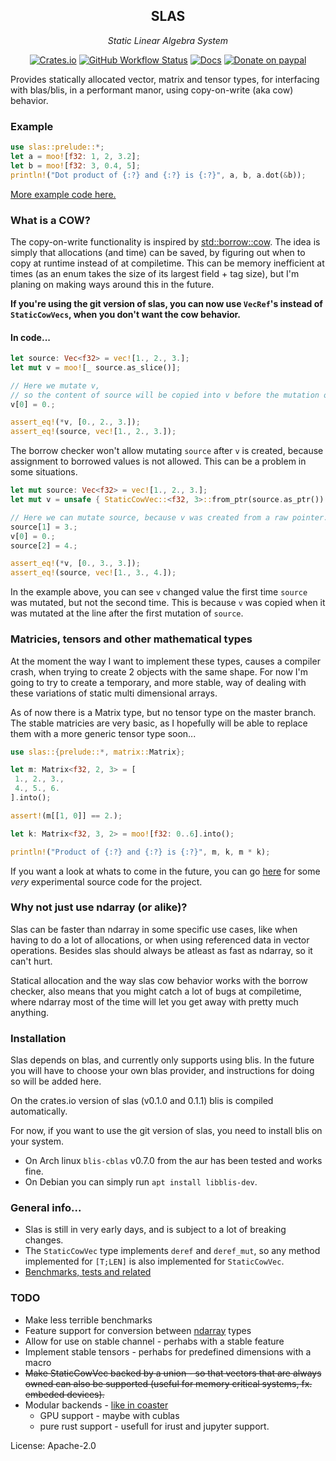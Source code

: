 <div align="center">

## SLAS
*Static Linear Algebra System*

[![Crates.io](https://img.shields.io/crates/v/slas?logo=rust&style=flat-square)](https://crates.io/crates/slas)
[![GitHub Workflow Status](https://img.shields.io/github/workflow/status/unic0rn9k/slas/Tests?label=tests&logo=github&style=flat-square)](https://github.com/unic0rn9k/slas/actions/workflows/rust.yml)
[![Docs](https://img.shields.io/docsrs/slas/latest?logo=rust&style=flat-square)](https://docs.rs/slas/latest/slas/)
[![Donate on paypal](https://img.shields.io/badge/paypal-donate-1?style=flat-square&logo=paypal&color=blue)](https://www.paypal.com/paypalme/unic0rn9k/5usd)

</div>

Provides statically allocated vector, matrix and tensor types, for interfacing with blas/blis, in a performant manor, using copy-on-write (aka cow) behavior.

### Example

```rust
use slas::prelude::*;
let a = moo![f32: 1, 2, 3.2];
let b = moo![f32: 3, 0.4, 5];
println!("Dot product of {:?} and {:?} is {:?}", a, b, a.dot(&b));
```
[More example code here.](https://github.com/unic0rn9k/slas/blob/master/tests/src/main.rs)

### What is a COW?
The copy-on-write functionality is inspired by [std::borrow::cow](https://doc.rust-lang.org/std/borrow/enum.Cow.html).
The idea is simply that allocations (and time) can be saved, by figuring out when to copy at runtime instead of at compiletime.
This can be memory inefficient at times (as an enum takes the size of its largest field + tag size), but I'm planing on making ways around this in the future.

**If you're using the git version of slas, you can now use `VecRef`'s instead of `StaticCowVecs`, when you don't want the cow behavior.**

#### In code...
```rust
let source: Vec<f32> = vec![1., 2., 3.];
let mut v = moo![_ source.as_slice()];

// Here we mutate v,
// so the content of source will be copied into v before the mutation occours.
v[0] = 0.;

assert_eq!(*v, [0., 2., 3.]);
assert_eq!(source, vec![1., 2., 3.]);
```

The borrow checker won't allow mutating `source` after `v` is created, because assignment to borrowed values is not allowed.
This can be a problem in some situations.

```rust
let mut source: Vec<f32> = vec![1., 2., 3.];
let mut v = unsafe { StaticCowVec::<f32, 3>::from_ptr(source.as_ptr()) };

// Here we can mutate source, because v was created from a raw pointer.
source[1] = 3.;
v[0] = 0.;
source[2] = 4.;

assert_eq!(*v, [0., 3., 3.]);
assert_eq!(source, vec![1., 3., 4.]);
```
In the example above, you can see `v` changed value the first time `source` was mutated, but not the second time.
This is because `v` was copied when it was mutated at the line after the first mutation of `source`.

### Matricies, tensors and other mathematical types
At the moment the way I want to implement these types, causes a compiler crash, when trying to create 2 objects with the same shape.
For now I'm going to try to create a temporary, and more stable, way of dealing with these variations of static multi dimensional arrays.

As of now there is a Matrix type, but no tensor type on the master branch.
The stable matricies are very basic, as I hopefully will be able to replace them with a more generic tensor type soon...

```rust
use slas::{prelude::*, matrix::Matrix};

let m: Matrix<f32, 2, 3> = [
 1., 2., 3.,
 4., 5., 6.
].into();

assert!(m[[1, 0]] == 2.);

let k: Matrix<f32, 3, 2> = moo![f32: 0..6].into();

println!("Product of {:?} and {:?} is {:?}", m, k, m * k);
```

If you want a look at whats to come in the future,
you can go [here](https://github.com/unic0rn9k/slas/tree/experimental/src/experimental)
for some *very* experimental source code for the project.

### Why not just use ndarray (or alike)?
Slas can be faster than ndarray in some specific use cases, like when having to do a lot of allocations, or when using referenced data in vector operations.
Besides slas should always be atleast as fast as ndarray, so it can't hurt.

Statical allocation and the way slas cow behavior works with the borrow checker,
also means that you might catch a lot of bugs at compiletime,
where ndarray most of the time will let you get away with pretty much anything.

### Installation
Slas depends on blas, and currently only supports using blis.
In the future you will have to choose your own blas provider, and instructions for doing so will be added here.

On the crates.io version of slas (v0.1.0 and 0.1.1) blis is compiled automatically.

For now, if you want to use the git version of slas, you need to install blis on your system.
- On Arch linux `blis-cblas` v0.7.0 from the aur has been tested and works fine.
- On Debian you can simply run `apt install libblis-dev`.

### General info...
- Slas is still in very early days, and is subject to a lot of breaking changes.
- The `StaticCowVec` type implements `deref` and `deref_mut`, so any method implemented for `[T;LEN]` is also implemented for `StaticCowVec`.
- [Benchmarks, tests and related](https://github.com/unic0rn9k/slas/tree/master/tests)

### TODO
- Make less terrible benchmarks
- Feature support for conversion between [ndarray](lib.rs/ndarray) types
- Allow for use on stable channel - perhabs with a stable feature
- Implement stable tensors - perhabs for predefined dimensions with a macro
- ~~Make StaticCowVec backed by a union - so that vectors that are always owned can also be supported (useful for memory critical systems, fx. embeded devices).~~
- Modular backends - [like in coaster](https://github.com/spearow/juice/tree/master/coaster)
    - GPU support - maybe with cublas
    - pure rust support - usefull for irust and jupyter support.

License: Apache-2.0

